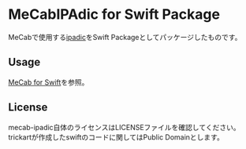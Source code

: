 # MeCabIPAdic for Swift Package

MeCabで使用する[ipadic](https://taku910.github.io/mecab/#download)をSwift Packageとしてパッケージしたものです。  

## Usage
[MeCab for Swift](https://github.com/trickart/MeCab#usage)を参照。

## License
mecab-ipadic自体のライセンスはLICENSEファイルを確認してください。  
trickartが作成したswiftのコードに関してはPublic Domainとします。
